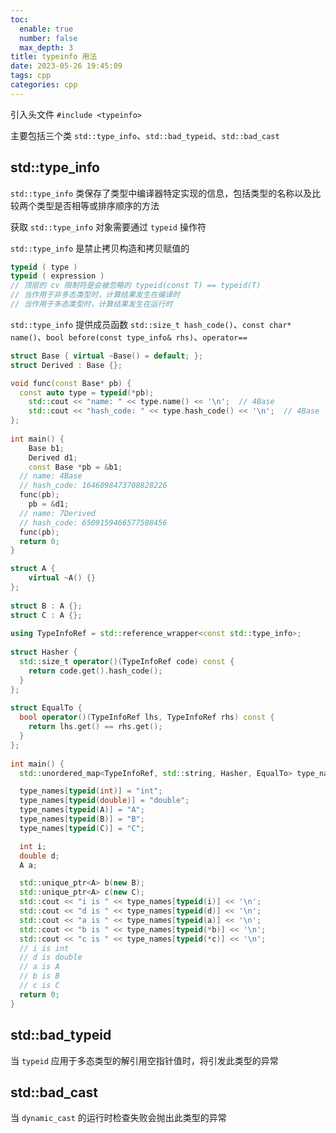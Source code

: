 ```yaml
---
toc:
  enable: true
  number: false
  max_depth: 3
title: typeinfo 用法
date: 2023-05-26 19:45:09
tags: cpp
categories: cpp
---
```


引入头文件 `#include <typeinfo>`

主要包括三个类 `std::type_info`、`std::bad_typeid`、`std::bad_cast`

## std::type_info

`std::type_info` 类保存了类型中编译器特定实现的信息，包括类型的名称以及比较两个类型是否相等或排序顺序的方法

获取 `std::type_info` 对象需要通过 `typeid` 操作符

`std::type_info` 是禁止拷贝构造和拷贝赋值的

```cpp
typeid ( type )
typeid ( expression )
// 顶层的 cv 限制符是会被忽略的 typeid(const T) == typeid(T)
// 当作用于非多态类型时，计算结果发生在编译时
// 当作用于多态类型时，计算结果发生在运行时
```

`std::type_info` 提供成员函数 `std::size_t hash_code()`、`const char* name()`、`bool before(const type_info& rhs)`、`operator==`

```cpp
struct Base { virtual ~Base() = default; };
struct Derived : Base {};

void func(const Base* pb) {
  const auto type = typeid(*pb);
	std::cout << "name: " << type.name() << '\n';  // 4Base
	std::cout << "hash_code: " << type.hash_code() << '\n';  // 4Base
};
 
int main() {
	Base b1;
	Derived d1;
	const Base *pb = &b1;
  // name: 4Base
  // hash_code: 1646098473708828226
  func(pb);
	pb = &d1;
  // name: 7Derived
  // hash_code: 6509159466577508456
  func(pb);
  return 0;
}
```

```cpp
struct A {
    virtual ~A() {}
};
 
struct B : A {};
struct C : A {};
 
using TypeInfoRef = std::reference_wrapper<const std::type_info>;
 
struct Hasher {
  std::size_t operator()(TypeInfoRef code) const {
    return code.get().hash_code();
  }
};
 
struct EqualTo {
  bool operator()(TypeInfoRef lhs, TypeInfoRef rhs) const {
    return lhs.get() == rhs.get();
  }
};
 
int main() {
  std::unordered_map<TypeInfoRef, std::string, Hasher, EqualTo> type_names;

  type_names[typeid(int)] = "int";
  type_names[typeid(double)] = "double";
  type_names[typeid(A)] = "A";
  type_names[typeid(B)] = "B";
  type_names[typeid(C)] = "C";

  int i;
  double d;
  A a;

  std::unique_ptr<A> b(new B);
  std::unique_ptr<A> c(new C);
  std::cout << "i is " << type_names[typeid(i)] << '\n';
  std::cout << "d is " << type_names[typeid(d)] << '\n';
  std::cout << "a is " << type_names[typeid(a)] << '\n';
  std::cout << "b is " << type_names[typeid(*b)] << '\n';
  std::cout << "c is " << type_names[typeid(*c)] << '\n';
  // i is int
  // d is double
  // a is A
  // b is B
  // c is C
  return 0;
}
```

## std::bad_typeid

当 `typeid` 应用于多态类型的解引用空指针值时，将引发此类型的异常

## std::bad_cast

当 `dynamic_cast` 的运行时检查失败会抛出此类型的异常
